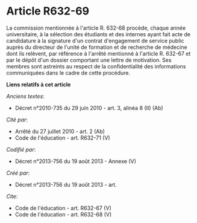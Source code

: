 # Article R632-69

La commission mentionnée à l'article R. 632-68 procède, chaque année universitaire, à la sélection des étudiants et des
internes ayant fait acte de candidature à la signature d'un contrat d'engagement de service public auprès du directeur de
l'unité de formation et de recherche de médecine dont ils relèvent, par référence à l'arrêté mentionné à l'article R. 632-67
et par le dépôt d'un dossier comportant une lettre de motivation. Ses membres sont astreints au respect de la confidentialité
des informations communiquées dans le cadre de cette procédure.

**Liens relatifs à cet article**

_Anciens textes_:

  - Décret n°2010-735 du 29 juin 2010 - art. 3, alinéa 8 (II) (Ab)

_Cité par_:

  - Arrêté du 27 juillet 2010 - art. 2 (Ab)
  - Code de l'éducation - art. R632-71 (V)

_Codifié par_:

  - Décret n°2013-756 du 19 août 2013 -  Annexe (V)

_Créé par_:

  - Décret n°2013-756 du 19 août 2013 - art.

_Cite_:

  - Code de l'éducation - art. R632-67 (V)
  - Code de l'éducation - art. R632-68 (V)
